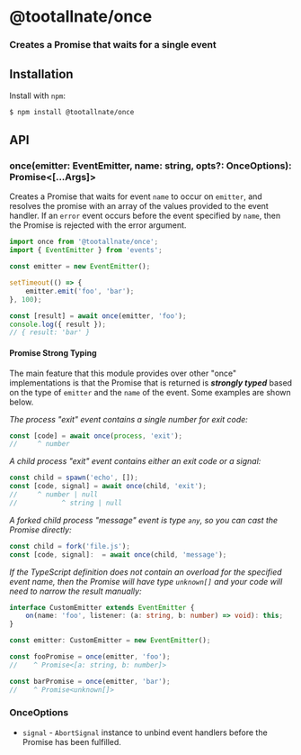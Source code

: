 # @tootallnate/once

### Creates a Promise that waits for a single event

## Installation

Install with `npm`:

```bash
$ npm install @tootallnate/once
```

## API

### once(emitter: EventEmitter, name: string, opts?: OnceOptions): Promise&lt;[...Args]&gt;

Creates a Promise that waits for event `name` to occur on `emitter`, and resolves
the promise with an array of the values provided to the event handler. If an
`error` event occurs before the event specified by `name`, then the Promise is
rejected with the error argument.

```typescript
import once from '@tootallnate/once';
import { EventEmitter } from 'events';

const emitter = new EventEmitter();

setTimeout(() => {
    emitter.emit('foo', 'bar');
}, 100);

const [result] = await once(emitter, 'foo');
console.log({ result });
// { result: 'bar' }
```

#### Promise Strong Typing

The main feature that this module provides over other "once" implementations is that
the Promise that is returned is _**strongly typed**_ based on the type of `emitter`
and the `name` of the event. Some examples are shown below.

_The process "exit" event contains a single number for exit code:_

```typescript
const [code] = await once(process, 'exit');
//     ^ number
```
_A child process "exit" event contains either an exit code or a signal:_

```typescript
const child = spawn('echo', []);
const [code, signal] = await once(child, 'exit');
//     ^ number | null
//           ^ string | null
```

_A forked child process "message" event is type `any`, so you can cast the Promise directly:_

```typescript
const child = fork('file.js');
const [code, signal]:  = await once(child, 'message');
```

_If the TypeScript definition does not contain an overload for the specified event name, then the Promise will have type `unknown[]` and your code will need to narrow the result manually:_

```typescript
interface CustomEmitter extends EventEmitter {
    on(name: 'foo', listener: (a: string, b: number) => void): this;
}

const emitter: CustomEmitter = new EventEmitter();

const fooPromise = once(emitter, 'foo');
//    ^ Promise<[a: string, b: number]>

const barPromise = once(emitter, 'bar');
//    ^ Promise<unknown[]>
```

### OnceOptions

-   `signal` - `AbortSignal` instance to unbind event handlers before the Promise has been fulfilled.

